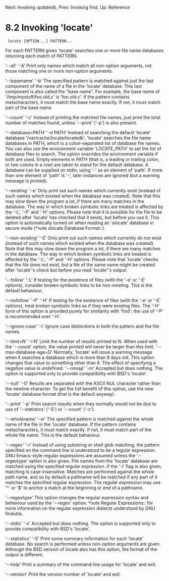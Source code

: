 Next: Invoking updatedb,  Prev: Invoking find,  Up: Reference

8.2 Invoking 'locate'
=====================

     locate [OPTION...] PATTERN...

   For each PATTERN given 'locate' searches one or more file name
databases returning each match of PATTERN.

'--all'
'-A'
     Print only names which match all non-option arguments, not those
     matching one or more non-option arguments.

'--basename'
'-b'
     The specified pattern is matched against just the last component of
     the name of a file in the 'locate' database.  This last component
     is also called the "base name".  For example, the base name of
     '/tmp/mystuff/foo.old.c' is 'foo.old.c'.  If the pattern contains
     metacharacters, it must match the base name exactly.  If not, it
     must match part of the base name.

'--count'
'-c'
     Instead of printing the matched file names, just print the total
     number of matches found, unless '--print' ('-p') is also present.

'--database=PATH'
'-d PATH'
     Instead of searching the default 'locate' database
     '/var/cache/locate/locatedb', 'locate' searches the file name
     databases in PATH, which is a colon-separated list of database file
     names.  You can also use the environment variable 'LOCATE_PATH' to
     set the list of database files to search.  The option overrides the
     environment variable if both are used.  Empty elements in PATH
     (that is, a leading or trailing colon, or two colons in a row) are
     taken to stand for the default database.  A database can be
     supplied on stdin, using '-' as an element of 'path'.  If more than
     one element of 'path' is '-', later instances are ignored (but a
     warning message is printed).

'--existing'
'-e'
     Only print out such names which currently exist (instead of such
     names which existed when the database was created).  Note that this
     may slow down the program a lot, if there are many matches in the
     database.  The way in which broken symbolic links are treated is
     affected by the '-L', '-P' and '-H' options.  Please note that it
     is possible for the file to be deleted after 'locate' has checked
     that it exists, but before you use it.  This option is
     automatically turned on when reading an 'slocate' database in
     secure mode (*note slocate Database Format::).

'--non-existing'
'-E'
     Only print out such names which currently do not exist (instead of
     such names which existed when the database was created).  Note that
     this may slow down the program a lot, if there are many matches in
     the database.  The way in which broken symbolic links are treated
     is affected by the '-L', '-P' and '-H' options.  Please note that
     'locate' checks that the file does not exist, but a file of the
     same name might be created after 'locate''s check but before you
     read 'locate''s output.

'--follow'
'-L'
     If testing for the existence of files (with the '-e' or '-E'
     options), consider broken symbolic links to be non-existing.  This
     is the default behaviour.

'--nofollow'
'-P'
'-H'
     If testing for the existence of files (with the '-e' or '-E'
     options), treat broken symbolic links as if they were existing
     files.  The '-H' form of this option is provided purely for
     similarity with 'find'; the use of '-P' is recommended over '-H'.

'--ignore-case'
'-i'
     Ignore case distinctions in both the pattern and the file names.

'--limit=N'
'-l N'
     Limit the number of results printed to N. When used with the
     '--count' option, the value printed will never be larger than this
     limit.
'--max-database-age=D'
     Normally, 'locate' will issue a warning message when it searches a
     database which is more than 8 days old.  This option changes that
     value to something other than 8.  The effect of specifying a
     negative value is undefined.
'--mmap'
'-m'
     Accepted but does nothing.  The option is supported only to provide
     compatibility with BSD's 'locate'.

'--null'
'-0'
     Results are separated with the ASCII NUL character rather than the
     newline character.  To get the full benefit of this option, use the
     new 'locate' database format (that is the default anyway).

'--print'
'-p'
     Print search results when they normally would not be due to use of
     '--statistics' ('-S') or '--count' ('-c').

'--wholename'
'-w'
     The specified pattern is matched against the whole name of the file
     in the 'locate' database.  If the pattern contains metacharacters,
     it must match exactly.  If not, it must match part of the whole
     file name.  This is the default behaviour.

'--regex'
'-r'
     Instead of using substring or shell glob matching, the pattern
     specified on the command line is understood to be a regular
     expression.  GNU Emacs-style regular expressions are assumed unless
     the '--regextype' option is also given.  File names from the
     'locate' database are matched using the specified regular
     expression.  If the '-i' flag is also given, matching is
     case-insensitive.  Matches are performed against the whole path
     name, and so by default a pathname will be matched if any part of
     it matches the specified regular expression.  The regular
     expression may use '^' or '$' to anchor a match at the beginning or
     end of a pathname.

'--regextype'
     This option changes the regular expression syntax and behaviour
     used by the '--regex' option.  *note Regular Expressions:: for more
     information on the regular expression dialects understood by GNU
     findutils.

'--stdio'
'-s'
     Accepted but does nothing.  The option is supported only to provide
     compatibility with BSD's 'locate'.

'--statistics'
'-S'
     Print some summary information for each 'locate' database.  No
     search is performed unless non-option arguments are given.
     Although the BSD version of locate also has this option, the format
     of the output is different.

'--help'
     Print a summary of the command line usage for 'locate' and exit.

'--version'
     Print the version number of 'locate' and exit.

